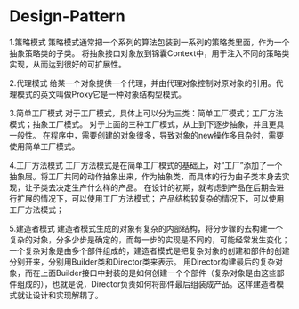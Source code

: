 # Design-Pattern
1.策略模式
	策略模式通常把一个系列的算法包装到一系列的策略类里面，作为一个抽象策略类的子类。
	将抽象接口对象放到锦囊Context中，用于注入不同的策略类实现，从而达到很好的可扩展性。
  
2.代理模式
	给某一个对象提供一个代理，并由代理对象控制对原对象的引用。代理模式的英文叫做Proxy它是一种对象结构型模式。
	
3.简单工厂模式
	对于工厂模式，具体上可以分为三类：简单工厂模式；工厂方法模式；抽象工厂模式。
	对于上面的三种工厂模式，从上到下逐步抽象，并且更具一般性。
	在程序中，需要创建的对象很多，导致对象的new操作多且杂时，需要使用简单工厂模式。

4.工厂方法模式
	工厂方法模式是在简单工厂模式的基础上，对“工厂”添加了一个抽象层。将工厂共同的动作抽象出来，作为抽象类，而具体的行为由子类本身去实现，让子类去决定生产什么样的产品。
	在设计的初期，就考虑到产品在后期会进行扩展的情况下，可以使用工厂方法模式；
	产品结构较复杂的情况下，可以使用工厂方法模式；
	
5.建造者模式
	建造者模式生成的对象有复杂的内部结构，将分步骤的去构建一个复杂的对象，分多少步是确定的，而每一步的实现是不同的，可能经常发生变化；
	一个复杂对象是由多个部件组成的，建造者模式是把复杂对象的创建和部件的创建分别开来，分别用Builder类和Director类来表示。
	用Director构建最后的复杂对象，而在上面Builder接口中封装的是如何创建一个个部件（复杂对象是由这些部件组成的），也就是说，Director负责如何将部件最后组装成产品。这样建造者模式就让设计和实现解耦了。
